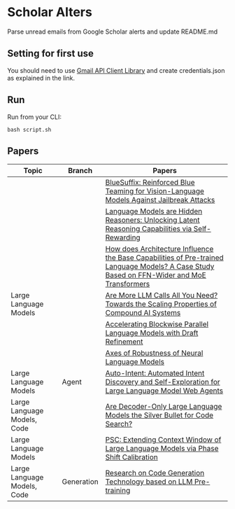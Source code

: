 # Scholar Alters
Parse unread emails from Google Scholar alerts and update README.md

## Setting for first use
You should need to use [Gmail API Client Library](https://developers.google.com/gmail/api/quickstart/python) and create
credentials.json as explained in the link.

## Run
Run from your CLI:
```
bash script.sh
```
## Papers

| Topic | Branch | Papers |
| --- | --- | --- |
|  |  | [BlueSuffix: Reinforced Blue Teaming for Vision-Language Models Against Jailbreak Attacks](https://scholar.google.com/scholar_url?url=https://arxiv.org/pdf/2410.20971&hl=en&sa=X&d=17825921719920303101&ei=vu5GZ5qoJfzNy9YP2N7HqAo&scisig=AFWwaeZncVhBhDFWB-HZ87U7ngej&oi=scholaralrt&hist=apJ4fD8AAAAJ:3096313017463695374:AFWwaeb8R4GEV1B4xk_Cz2b6H7gj&html=&pos=0&folt=rel) |
|  |  | [Language Models are Hidden Reasoners: Unlocking Latent Reasoning Capabilities via Self-Rewarding](https://scholar.google.com/scholar_url?url=https://arxiv.org/pdf/2411.04282%3F&hl=en&sa=X&d=13952632409504715879&ei=vu5GZ5qoJfzNy9YP2N7HqAo&scisig=AFWwaebCHXUOq4TE9RtaFXUspR_q&oi=scholaralrt&hist=apJ4fD8AAAAJ:3096313017463695374:AFWwaeb8R4GEV1B4xk_Cz2b6H7gj&html=&pos=1&folt=rel) |
|  |  | [How does Architecture Influence the Base Capabilities of Pre-trained Language Models? A Case Study Based on FFN-Wider and MoE Transformers](https://scholar.google.com/scholar_url?url=https://openreview.net/pdf%3Fid%3D67tRrjgzsh&hl=en&sa=X&d=13078570161380630146&ei=vu5GZ5qoJfzNy9YP2N7HqAo&scisig=AFWwaebgwbljL9gmYkzCkudOlKGB&oi=scholaralrt&hist=apJ4fD8AAAAJ:3096313017463695374:AFWwaeb8R4GEV1B4xk_Cz2b6H7gj&html=&pos=2&folt=rel) |
| Large Language Models |  | [Are More LLM Calls All You Need? Towards the Scaling Properties of Compound AI Systems](https://scholar.google.com/scholar_url?url=https://openreview.net/pdf%3Fid%3Dm5106RRLgx&hl=en&sa=X&d=16733127421636829449&ei=vu5GZ5qoJfzNy9YP2N7HqAo&scisig=AFWwaea1c2rlSmCH9hNrffqGpxPW&oi=scholaralrt&hist=apJ4fD8AAAAJ:3096313017463695374:AFWwaeb8R4GEV1B4xk_Cz2b6H7gj&html=&pos=3&folt=rel) |
|  |  | [Accelerating Blockwise Parallel Language Models with Draft Refinement](https://scholar.google.com/scholar_url?url=https://openreview.net/pdf%3Fid%3DKT6F5Sw0eg&hl=en&sa=X&d=18375017579044240923&ei=vu5GZ5qoJfzNy9YP2N7HqAo&scisig=AFWwaeb_4I1STgj0KmHx5o1tyN0B&oi=scholaralrt&hist=apJ4fD8AAAAJ:3096313017463695374:AFWwaeb8R4GEV1B4xk_Cz2b6H7gj&html=&pos=4&folt=rel) |
|  |  | [Axes of Robustness of Neural Language Models](https://scholar.google.com/scholar_url?url=https://is.muni.cz/th/m805b/PhD_thesis_Michal_Stefanik.pdf&hl=en&sa=X&d=13460743411563927320&ei=vu5GZ5qoJfzNy9YP2N7HqAo&scisig=AFWwaeb7olZAk_67KXfgMJGBVf1v&oi=scholaralrt&hist=apJ4fD8AAAAJ:3096313017463695374:AFWwaeb8R4GEV1B4xk_Cz2b6H7gj&html=&pos=5&folt=rel) |
| Large Language Models | Agent | [Auto-Intent: Automated Intent Discovery and Self-Exploration for Large Language Model Web Agents](https://scholar.google.com/scholar_url?url=https://arxiv.org/pdf/2410.22552&hl=en&sa=X&d=15593031129334995536&ei=vu5GZ5qoJfzNy9YP2N7HqAo&scisig=AFWwaeabTPJo2fFjpRGWQ5I4bqhL&oi=scholaralrt&hist=apJ4fD8AAAAJ:3096313017463695374:AFWwaeb8R4GEV1B4xk_Cz2b6H7gj&html=&pos=6&folt=rel) |
| Large Language Models, Code |  | [Are Decoder-Only Large Language Models the Silver Bullet for Code Search?](https://scholar.google.com/scholar_url?url=https://arxiv.org/pdf/2410.22240&hl=en&sa=X&d=12524698964883647547&ei=vu5GZ5qoJfzNy9YP2N7HqAo&scisig=AFWwaea-geZ4IcqJm3jlSQhPvNle&oi=scholaralrt&hist=apJ4fD8AAAAJ:3096313017463695374:AFWwaeb8R4GEV1B4xk_Cz2b6H7gj&html=&pos=7&folt=rel) |
| Large Language Models |  | [PSC: Extending Context Window of Large Language Models via Phase Shift Calibration](https://scholar.google.com/scholar_url?url=https://aclanthology.org/2024.emnlp-main.341.pdf&hl=en&sa=X&d=7732323248993559949&ei=vu5GZ5qoJfzNy9YP2N7HqAo&scisig=AFWwaebcJSVna08mrRLBHaMIf9hX&oi=scholaralrt&hist=apJ4fD8AAAAJ:3096313017463695374:AFWwaeb8R4GEV1B4xk_Cz2b6H7gj&html=&pos=8&folt=rel) |
| Large Language Models, Code | Generation | [Research on Code Generation Technology based on LLM Pre-training](https://scholar.google.com/scholar_url?url=https://drpress.org/ojs/index.php/fcis/article/download/26582/26126&hl=en&sa=X&d=16579473223675422813&ei=vu5GZ5qoJfzNy9YP2N7HqAo&scisig=AFWwaeZOr9jgeaKsZwSCemb_sV-s&oi=scholaralrt&hist=apJ4fD8AAAAJ:3096313017463695374:AFWwaeb8R4GEV1B4xk_Cz2b6H7gj&html=&pos=9&folt=rel) |
